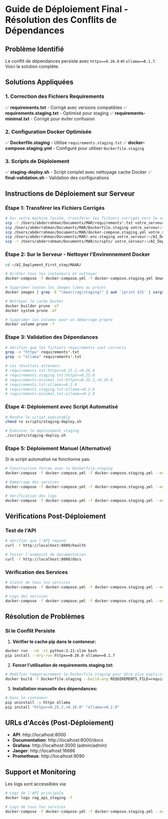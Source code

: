# Guide de Déploiement Final - Résolution des Conflits de Dépendances

## Problème Identifié

Le conflit de dépendances persiste avec `httpx==0.26.0` et `ollama==0.1.7`. Voici la solution complète.

## Solutions Appliquées

### 1. Correction des Fichiers Requirements

✅ **requirements.txt** - Corrigé avec versions compatibles
✅ **requirements.staging.txt** - Optimisé pour staging
✅ **requirements-minimal.txt** - Corrigé pour éviter confusion

### 2. Configuration Docker Optimisée

✅ **Dockerfile.staging** - Utilise `requirements.staging.txt`
✅ **docker-compose.staging.yml** - Configuré pour utiliser `Dockerfile.staging`

### 3. Scripts de Déploiement

✅ **staging-deploy.sh** - Script complet avec nettoyage cache Docker
✅ **final-validation.sh** - Validation des configurations

## Instructions de Déploiement sur Serveur

### Étape 1: Transférer les Fichiers Corrigés

```bash
# Sur votre machine locale, transférer les fichiers corrigés vers le serveur
scp -r /Users/abderrahman/Documents/MAR/requirements*.txt votre_serveur:~/AI_Deplyment_First_step/MAAR/
scp /Users/abderrahman/Documents/MAR/Dockerfile.staging votre_serveur:~/AI_Deplyment_First_step/MAAR/
scp /Users/abderrahman/Documents/MAR/docker-compose.staging.yml votre_serveur:~/AI_Deplyment_First_step/MAAR/
scp /Users/abderrahman/Documents/MAR/.env.staging votre_serveur:~/AI_Deplyment_First_step/MAAR/
scp -r /Users/abderrahman/Documents/MAR/scripts/ votre_serveur:~/AI_Deplyment_First_step/MAAR/
```

### Étape 2: Sur le Serveur - Nettoyer l'Environnement Docker

```bash
cd ~/AI_Deplyment_First_step/MAAR/

# Arrêter tous les conteneurs et nettoyer
docker-compose -f docker-compose.yml -f docker-compose.staging.yml down --remove-orphans

# Supprimer toutes les images liées au projet
docker images | grep -E "(maar|rag|staging)" | awk '{print $3}' | xargs -r docker rmi -f

# Nettoyer le cache Docker
docker builder prune -af
docker system prune -af

# Supprimer les volumes pour un démarrage propre
docker volume prune -f
```

### Étape 3: Validation des Dépendances

```bash
# Vérifier que les fichiers requirements sont corrects
grep -n "httpx" requirements*.txt
grep -n "ollama" requirements*.txt

# Les résultats attendus:
# requirements.txt:httpx>=0.25.2,<0.26.0
# requirements.staging.txt:httpx>=0.25.0
# requirements-minimal.txt:httpx>=0.25.2,<0.26.0
# requirements.txt:ollama>=0.2.0
# requirements.staging.txt:ollama>=0.2.0
# requirements-minimal.txt:ollama>=0.2.0
```

### Étape 4: Déploiement avec Script Automatisé

```bash
# Rendre le script exécutable
chmod +x scripts/staging-deploy.sh

# Exécuter le déploiement staging
./scripts/staging-deploy.sh
```

### Étape 5: Déploiement Manuel (Alternative)

Si le script automatisé ne fonctionne pas:

```bash
# Construction forcée avec le Dockerfile.staging
docker-compose -f docker-compose.yml -f docker-compose.staging.yml --env-file .env.staging build --no-cache --pull

# Démarrage des services
docker-compose -f docker-compose.yml -f docker-compose.staging.yml --env-file .env.staging up -d

# Vérification des logs
docker-compose -f docker-compose.yml -f docker-compose.staging.yml --env-file .env.staging logs -f rag_api
```

## Vérifications Post-Déploiement

### Test de l'API

```bash
# Vérifier que l'API répond
curl -f http://localhost:8000/health

# Tester l'endpoint de documentation
curl -f http://localhost:8000/docs
```

### Vérification des Services

```bash
# Statut de tous les services
docker-compose -f docker-compose.yml -f docker-compose.staging.yml --env-file .env.staging ps

# Logs des services
docker-compose -f docker-compose.yml -f docker-compose.staging.yml --env-file .env.staging logs --tail=50
```

## Résolution de Problèmes

### Si le Conflit Persiste

1. **Vérifier le cache pip dans le conteneur:**
```bash
docker run --rm -it python:3.11-slim bash
pip install --dry-run httpx==0.26.0 ollama==0.1.7
```

2. **Forcer l'utilisation de requirements.staging.txt:**
```bash
# Modifier temporairement le Dockerfile.staging pour être plus explicite
docker build -f Dockerfile.staging --build-arg REQUIREMENTS_FILE=requirements.staging.txt -t mar-staging .
```

3. **Installation manuelle des dépendances:**
```bash
# Dans le conteneur
pip uninstall -y httpx ollama
pip install "httpx>=0.25.2,<0.26.0" "ollama>=0.2.0"
```

## URLs d'Accès (Post-Déploiement)

- **API**: http://localhost:8000
- **Documentation**: http://localhost:8000/docs
- **Grafana**: http://localhost:3000 (admin/admin)
- **Jaeger**: http://localhost:16686
- **Prometheus**: http://localhost:9090

## Support et Monitoring

Les logs sont accessibles via:
```bash
# Logs de l'API principale
docker logs rag_api_staging -f

# Logs de tous les services
docker-compose -f docker-compose.yml -f docker-compose.staging.yml --env-file .env.staging logs -f
```

